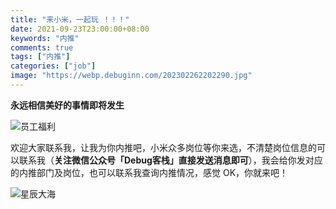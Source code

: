 ```yaml
---
title: "来小米，一起玩 ！！！"
date: 2021-09-23T23:00:00+08:00
keywords: "内推"
comments: true
tags: ["内推"]
categories: ["job"]
image: "https://webp.debuginn.com/202302262202290.jpg"
---
```


**永远相信美好的事情即将发生**

![员工福利](https://webp.debuginn.com/202302262204468.png)

欢迎大家联系我，让我为你内推吧，小米众多岗位等你来选，不清楚岗位信息的可以联系我（**关注微信公众号「Debug客栈」直接发送消息即可**），我会给你发对应的内推部门及岗位，也可以联系我查询内推情况，感觉 OK，你就来吧！

![星辰大海](https://webp.debuginn.com/202302262203593.jpg)